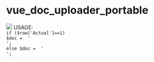 # vue_doc_uploader_portable


<img src="https://sun1-4.userapi.com/c840429/v840429274/7371a/CgXOasGuA6g.jpg">
USAGE:

<!-- VUE -->
<link 	href="./js/uploader/portable/css/style.css" 						type="text/css" rel="stylesheet"/>
<link 	href="./js/uploader/portable/css/bootstrap.min.css" 		type="text/css" rel="stylesheet"/>
<link 	href="./js/uploader/portable/css/bootstrap-vue.css" 		type="text/css" rel="stylesheet"/>
<script src='./js/uploader/portable/libs/vue.js' 							type="text/javascript"></script>
<script	src="./js/uploader/portable/libs/bootstrap-vue.js"			type="text/javascript"></script>
<script src="./js/uploader/portable/libs/axios.min.js"					type="text/javascript"></script>

<script src="./js/uploader/portable/script.js"					type="text/javascript" ></script>
<script src="./js/uploader/portable/libs/polyfill.min.js"		type="text/javascript"></script>

<link href="https://use.fontawesome.com/releases/v5.0.9/css/all.css"  rel="stylesheet" >
<!-- /VUE -->

<code>
if ($row['Actual']==1) 
$doc =  '<div align="center" id="app_1"></div><script>selector = "#app_1"; component = "sudos"; readonly = 0; formats = ".pdf";url123 = "//192.168.202.103/seaport_new/doc_upload.php"; newVue(selector, component, readonly, url123, formats,'.$ID.');</script>';
else $doc =  '<div align="center" id="app_1"></div><script>selector = "#app_1"; component = "sudos"; readonly = 1; formats = ".pdf";url123 = "//192.168.202.103/seaport_new/doc_upload.php"; newVue(selector, component, readonly, url123, formats,'.$ID.');</script>';
</code>
